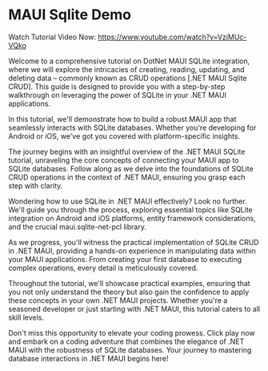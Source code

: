 # MAUI Sqlite Demo
Watch Tutorial Video Now: https://www.youtube.com/watch?v=VziMUc-VQko

Welcome to a comprehensive tutorial on DotNet MAUI SQLite integration, where we will explore the intricacies of creating, reading, updating, and deleting data – commonly known as CRUD operations [.NET MAUI Sqlite CRUD]. This guide is designed to provide you with a step-by-step walkthrough on leveraging the power of SQLite in your .NET MAUI applications.

In this tutorial, we'll demonstrate how to build a robust MAUI app that seamlessly interacts with SQLite databases. Whether you're developing for Android or iOS, we've got you covered with platform-specific insights.

The journey begins with an insightful overview of the .NET MAUI SQLite tutorial, unraveling the core concepts of connecting your MAUI app to SQLite databases. Follow along as we delve into the foundations of SQLite CRUD operations in the context of .NET MAUI, ensuring you grasp each step with clarity.

Wondering how to use SQLite in .NET MAUI effectively? Look no further. We'll guide you through the process, exploring essential topics like SQLite integration on Android and iOS platforms, entity framework considerations, and the crucial maui.sqlite-net-pcl library.

As we progress, you'll witness the practical implementation of SQLite CRUD in .NET MAUI, providing a hands-on experience in manipulating data within your MAUI applications. From creating your first database to executing complex operations, every detail is meticulously covered.

Throughout the tutorial, we'll showcase practical examples, ensuring that you not only understand the theory but also gain the confidence to apply these concepts in your own .NET MAUI projects. Whether you're a seasoned developer or just starting with .NET MAUI, this tutorial caters to all skill levels.

Don't miss this opportunity to elevate your coding prowess. Click play now and embark on a coding adventure that combines the elegance of .NET MAUI with the robustness of SQLite databases. Your journey to mastering database interactions in .NET MAUI begins here!
